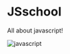 # JSschool
All about javascript!



![javascript](https://user-images.githubusercontent.com/46750898/135428161-8cda84b3-da2c-4ee5-89da-54a47e1d8f9a.png)
